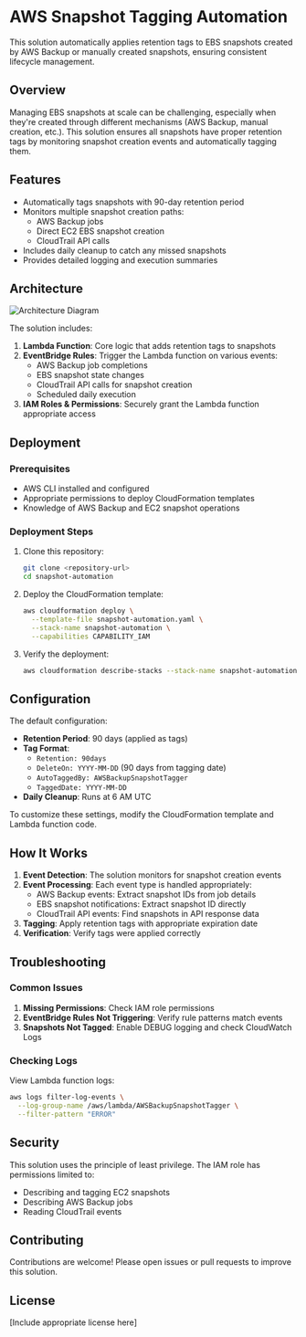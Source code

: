 # AWS Snapshot Tagging Automation

This solution automatically applies retention tags to EBS snapshots created by AWS Backup or manually created snapshots, ensuring consistent lifecycle management.

## Overview

Managing EBS snapshots at scale can be challenging, especially when they're created through different mechanisms (AWS Backup, manual creation, etc.). This solution ensures all snapshots have proper retention tags by monitoring snapshot creation events and automatically tagging them.

## Features

- Automatically tags snapshots with 90-day retention period
- Monitors multiple snapshot creation paths:
  - AWS Backup jobs
  - Direct EC2 EBS snapshot creation
  - CloudTrail API calls
- Includes daily cleanup to catch any missed snapshots
- Provides detailed logging and execution summaries

## Architecture

![Architecture Diagram](https://example.com/architecture-diagram.png)

The solution includes:

1. **Lambda Function**: Core logic that adds retention tags to snapshots
2. **EventBridge Rules**: Trigger the Lambda function on various events:
   - AWS Backup job completions
   - EBS snapshot state changes
   - CloudTrail API calls for snapshot creation
   - Scheduled daily execution
3. **IAM Roles & Permissions**: Securely grant the Lambda function appropriate access

## Deployment

### Prerequisites

- AWS CLI installed and configured
- Appropriate permissions to deploy CloudFormation templates
- Knowledge of AWS Backup and EC2 snapshot operations

### Deployment Steps

1. Clone this repository:

   ```bash
   git clone <repository-url>
   cd snapshot-automation
   ```

2. Deploy the CloudFormation template:

   ```bash
   aws cloudformation deploy \
     --template-file snapshot-automation.yaml \
     --stack-name snapshot-automation \
     --capabilities CAPABILITY_IAM
   ```

3. Verify the deployment:

   ```bash
   aws cloudformation describe-stacks --stack-name snapshot-automation
   ```

## Configuration

The default configuration:

- **Retention Period**: 90 days (applied as tags)
- **Tag Format**:
  - `Retention: 90days`
  - `DeleteOn: YYYY-MM-DD` (90 days from tagging date)
  - `AutoTaggedBy: AWSBackupSnapshotTagger`
  - `TaggedDate: YYYY-MM-DD`
- **Daily Cleanup**: Runs at 6 AM UTC

To customize these settings, modify the CloudFormation template and Lambda function code.

## How It Works

1. **Event Detection**: The solution monitors for snapshot creation events
2. **Event Processing**: Each event type is handled appropriately:
   - AWS Backup events: Extract snapshot IDs from job details
   - EBS snapshot notifications: Extract snapshot ID directly
   - CloudTrail API events: Find snapshots in API response data
3. **Tagging**: Apply retention tags with appropriate expiration date
4. **Verification**: Verify tags were applied correctly

## Troubleshooting

### Common Issues

1. **Missing Permissions**: Check IAM role permissions
2. **EventBridge Rules Not Triggering**: Verify rule patterns match events
3. **Snapshots Not Tagged**: Enable DEBUG logging and check CloudWatch Logs

### Checking Logs

View Lambda function logs:

```bash
aws logs filter-log-events \
  --log-group-name /aws/lambda/AWSBackupSnapshotTagger \
  --filter-pattern "ERROR"
```

## Security

This solution uses the principle of least privilege. The IAM role has permissions limited to:

- Describing and tagging EC2 snapshots
- Describing AWS Backup jobs
- Reading CloudTrail events

## Contributing

Contributions are welcome! Please open issues or pull requests to improve this solution.

## License

[Include appropriate license here]
